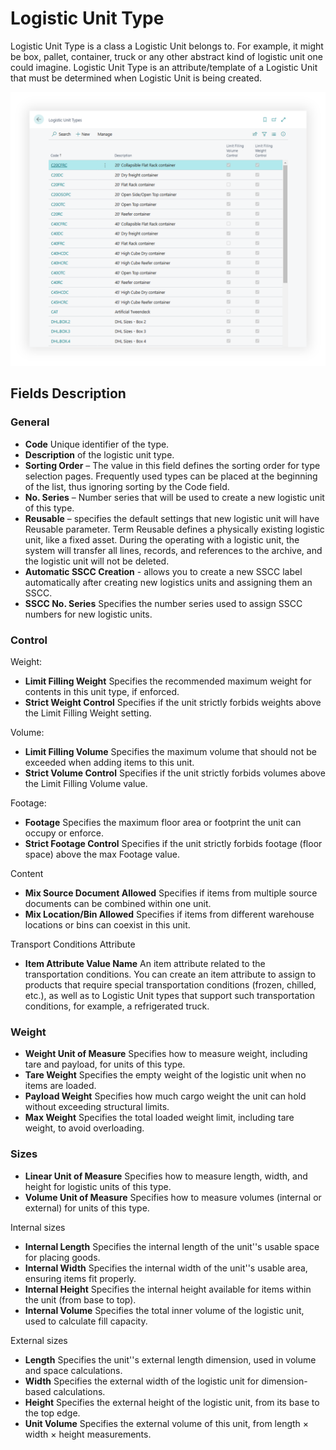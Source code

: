 # Logistic Unit Type

Logistic Unit Type is a class a Logistic Unit belongs to. For example, it might be box, pallet, container, truck or any other abstract kind of logistic unit one could imagine.
Logistic Unit Type is an attribute/template of a Logistic Unit that must be determined when Logistic Unit is being created.

![Setup Image](resources/logisticunittype/pics/logisticunittype1.png)

## Fields Description

### General

- **Code** Unique identifier of the type.
- **Description** of the logistic unit type.
- **Sorting Order** – The value in this field defines the sorting order for type selection pages. Frequently used types can be placed at the beginning of the list, thus ignoring sorting by the Code field.
- **No. Series** – Number series that will be used to create a new logistic unit of this type.
- **Reusable** – specifies the default settings that new logistic unit will have Reusable parameter. Term Reusable defines a physically existing logistic unit, like a fixed asset. During the operating with a logistic unit, the system will transfer all lines, records, and references to the archive, and the logistic unit will not be deleted.
- **Automatic SSCC Creation** - allows you to create a new SSCC label automatically after creating new logistics units and assigning them an SSCC.
- **SSCC No. Series** Specifies the number series used to assign SSCC numbers for new logistic units.

### Control

Weight:

- **Limit Filling Weight** Specifies the recommended maximum weight for contents in this unit type, if enforced.
- **Strict Weight Control** Specifies if the unit strictly forbids weights above the Limit Filling Weight setting.

Volume:

- **Limit Filling Volume** Specifies the maximum volume that should not be exceeded when adding items to this unit.
- **Strict Volume Control** Specifies if the unit strictly forbids volumes above the Limit Filling Volume value.

Footage:

- **Footage** Specifies the maximum floor area or footprint the unit can occupy or enforce.
- **Strict Footage Control** Specifies if the unit strictly forbids footage (floor space) above the max Footage value.

Content

- **Mix Source Document Allowed** Specifies if items from multiple source documents can be combined within one unit.
- **Mix Location/Bin Allowed** Specifies if items from different warehouse locations or bins can coexist in this unit.

Transport Conditions Attribute

- **Item Attribute Value Name** An item attribute related to the transportation conditions. You can create an item attribute to assign to products that require special transportation conditions (frozen, chilled, etc.), as well as to Logistic Unit types that support such transportation conditions, for example, a refrigerated truck.

### Weight

- **Weight Unit of Measure** Specifies how to measure weight, including tare and payload, for units of this type.
- **Tare Weight** Specifies the empty weight of the logistic unit when no items are loaded.
- **Payload Weight** Specifies how much cargo weight the unit can hold without exceeding structural limits.
- **Max Weight** Specifies the total loaded weight limit, including tare weight, to avoid overloading.

### Sizes

- **Linear Unit of Measure** Specifies how to measure length, width, and height for logistic units of this type.
- **Volume Unit of Measure** Specifies how to measure volumes (internal or external) for units of this type.

Internal sizes

- **Internal Length** Specifies the internal length of the unit''s usable space for placing goods.
- **Internal Width** Specifies the internal width of the unit''s usable area, ensuring items fit properly.
- **Internal Height** Specifies the internal height available for items within the unit (from base to top).
- **Internal Volume** Specifies the total inner volume of the logistic unit, used to calculate fill capacity.

External sizes

- **Length** Specifies the unit''s external length dimension, used in volume and space calculations.
- **Width** Specifies the external width of the logistic unit for dimension-based calculations.
- **Height** Specifies the external height of the logistic unit, from its base to the top edge.
- **Unit Volume** Specifies the external volume of this unit, from length × width × height measurements.
